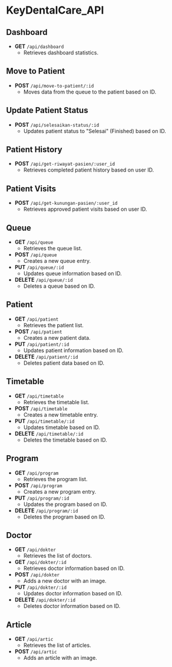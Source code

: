 # KeyDentalCare_API

## Dashboard

- **GET** `/api/dashboard`
  - Retrieves dashboard statistics.

## Move to Patient

- **POST** `/api/move-to-patient/:id`
  - Moves data from the queue to the patient based on ID.

## Update Patient Status

- **POST** `/api/selesaikan-status/:id`
  - Updates patient status to "Selesai" (Finished) based on ID.

## Patient History

- **POST** `/api/get-riwayat-pasien/:user_id`
  - Retrieves completed patient history based on user ID.

## Patient Visits

- **POST** `/api/get-kunungan-pasien/:user_id`
  - Retrieves approved patient visits based on user ID.

## Queue

- **GET** `/api/queue`
  - Retrieves the queue list.
- **POST** `/api/queue`
  - Creates a new queue entry.
- **PUT** `/api/queue/:id`
  - Updates queue information based on ID.
- **DELETE** `/api/queue/:id`
  - Deletes a queue based on ID.

## Patient

- **GET** `/api/patient`
  - Retrieves the patient list.
- **POST** `/api/patient`
  - Creates a new patient data.
- **PUT** `/api/patient/:id`
  - Updates patient information based on ID.
- **DELETE** `/api/patient/:id`
  - Deletes patient data based on ID.

## Timetable

- **GET** `/api/timetable`
  - Retrieves the timetable list.
- **POST** `/api/timetable`
  - Creates a new timetable entry.
- **PUT** `/api/timetable/:id`
  - Updates timetable based on ID.
- **DELETE** `/api/timetable/:id`
  - Deletes the timetable based on ID.

## Program

- **GET** `/api/program`
  - Retrieves the program list.
- **POST** `/api/program`
  - Creates a new program entry.
- **PUT** `/api/program/:id`
  - Updates the program based on ID.
- **DELETE** `/api/program/:id`
  - Deletes the program based on ID.

## Doctor

- **GET** `/api/dokter`
  - Retrieves the list of doctors.
- **GET** `/api/dokter/:id`
  - Retrieves doctor information based on ID.
- **POST** `/api/dokter`
  - Adds a new doctor with an image.
- **PUT** `/api/dokter/:id`
  - Updates doctor information based on ID.
- **DELETE** `/api/dokter/:id`
  - Deletes doctor information based on ID.

## Article

- **GET** `/api/artic`
  - Retrieves the list of articles.
- **POST** `/api/artic`
  - Adds an article with an image.
